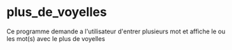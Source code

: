# plus_de_voyelles
Ce programme demande a l'utilisateur d'entrer plusieurs mot et affiche le ou les mot(s) avec le plus de voyelles
